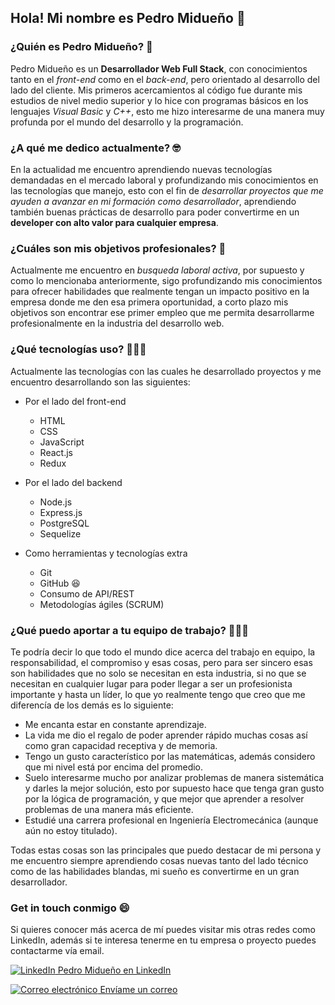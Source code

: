 ## Hola! Mi nombre es Pedro Midueño 👋 

### ¿Quién es Pedro Midueño? 🤔 
Pedro Midueño es un **Desarrollador Web Full Stack**, con conocimientos tanto en el *front-end* como en el *back-end*, pero orientado al desarrollo del lado del cliente. Mis primeros acercamientos al código fue durante mis estudios de nivel medio superior y lo hice con programas básicos en los lenguajes *Visual Basic* y *C++*, esto me hizo interesarme de una manera muy profunda por el mundo del desarrollo y la programación.

### ¿A qué me dedico actualmente? 🤓
En la actualidad me encuentro aprendiendo nuevas tecnologías demandadas en el mercado laboral y profundizando mis conocimientos en las tecnologías que manejo, esto con el fin de *desarrollar proyectos que me ayuden a avanzar en mi formación como desarrollador*, aprendiendo también buenas prácticas de desarrollo para poder convertirme en un **developer con alto valor para cualquier empresa**.

### ¿Cuáles son mis objetivos profesionales? 🎯 
Actualmente me encuentro en *busqueda laboral activa*, por supuesto y como lo mencionaba anteriormente, sigo profundizando mis conocimientos para ofrecer habilidades que realmente tengan un impacto positivo en la empresa donde me den esa primera oportunidad, a corto plazo mis objetivos son encontrar ese primer empleo que me permita desarrollarme profesionalmente en la industria del desarrollo web.

### ¿Qué tecnologías uso? 👨🏽‍💻 
Actualmente las tecnologías con las cuales he desarrollado proyectos y me encuentro desarrollando son las siguientes:
  * Por el lado del front-end
    - HTML
    - CSS
    - JavaScript
    - React.js
    - Redux
    
  * Por el lado del backend
    - Node.js
    - Express.js
    - PostgreSQL
    - Sequelize
  
  * Como herramientas y tecnologías extra
    - Git
    - GitHub 😆
    - Consumo de API/REST
    - Metodologías ágiles (SCRUM)
    
### ¿Qué puedo aportar a tu equipo de trabajo? 🧑🏽‍💻 
Te podría decir lo que todo el mundo dice acerca del trabajo en equipo, la responsabilidad, el compromiso y esas cosas, pero para ser sincero esas son habilidades que no solo se necesitan en esta industria, si no que se necesitan en cualquier lugar para poder llegar a ser un profesionista importante y hasta un líder, lo que yo realmente tengo que creo que me diferencía de los demás es lo siguiente:
  - Me encanta estar en constante aprendizaje.
  - La vida me dio el regalo de poder aprender rápido muchas cosas así como gran capacidad receptiva y de memoria.
  - Tengo un gusto característico por las matemáticas, además considero que mi nivel está por encima del promedio.
  - Suelo interesarme mucho por analizar problemas de manera sistemática y darles la mejor solución, esto por supuesto hace que tenga gran gusto por la           lógica de programación, y que mejor que aprender a resolver problemas de una manera más eficiente.
  - Estudié una carrera profesional en Ingeniería Electromecánica (aunque aún no estoy titulado).
  
Todas estas cosas son las principales que puedo destacar de mi persona y me encuentro siempre aprendiendo cosas nuevas tanto del lado técnico como de las habilidades blandas, mi sueño es convertirme en un gran desarrollador.

### Get in touch conmigo 😄 
Si quieres conocer más acerca de mí puedes visitar mis otras redes como LinkedIn, además si te interesa tenerme en tu empresa o proyecto puedes contactarme vía email.

<a target='_blank' rel="noreferrer" href="https://www.linkedin.com/in/pedromidueno/"> <img src="https://cdn-icons-png.flaticon.com/16/3536/3536505.png" alt="LinkedIn" /> Pedro Midueño en LinkedIn </a> 

<a target='_blank' rel="noreferrer" href="mailto:pedro.midueno@gmail.com"> <img src="https://cdn-icons-png.flaticon.com/16/732/732200.png" alt="Correo electrónico" /> Envíame un correo</a> 
    
